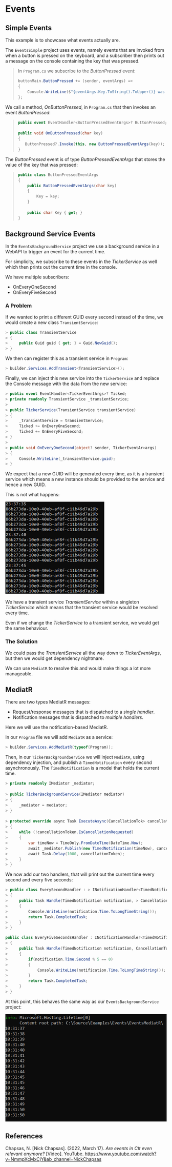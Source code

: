 # Events

## Simple Events

This example is to showcase what events actually are.  
  
The `EventsSimple` project uses events, namely events that are invoked from when a button is pressed on the keyboard, and a subscriber then prints out a message on the console containing the key that was pressed.

> In `Program.cs` we subscribe to the *ButtonPressed* event:
>
> ```cs
> buttonMain.ButtonPressed += (sender, eventArgs) =>
> {
>     Console.WriteLine($"{eventArgs.Key.ToString().ToUpper()} was pressed.");
> };
> ```

We call a method, *OnButtonPressed*, in `Program.cs` that then invokes an event *ButtonPressed*:

> ```cs
>public event EventHandler<ButtonPressedEventArgs>? ButtonPressed;
>
> public void OnButtonPressed(char key)
> {
>    ButtonPressed?.Invoke(this, new ButtonPressedEventArgs(key));
> }
> ```

The *ButtonPressed* event is of type *ButtonPressedEventArgs* that stores the value of the key that was pressed:

> ```cs
> public class ButtonPressedEventArgs
> {
>     public ButtonPressedEventArgs(char key)
>     {
>         Key = key;
>     }
>
>     public char Key { get; }
> }
> ```

## Background Service Events

In the `EventsBackgroundService` project we use a background service in a WebAPI to trigger an event for the current time.  

For simplicity, we subscribe to these events in the *TickerService* as well which then prints out the current time in the console.  

We have multiple subscribers:
- OnEveryOneSecond
- OnEveryFiveSecond

### A Problem

If we wanted to print a different GUID every second instead of the time, we would create a new class `TransientService`:

```cs
> public class TransientService
> {
>     public Guid guid { get; } = Guid.NewGuid();
> }
```

We then can register this as a transient service in `Program`:

```cs
> builder.Services.AddTransient<TransientService>();
```

Finally, we can inject this new service into the `TickerService` and replace the Console message with the data from the new service:

```cs
> public event EventHandler<TickerEventArgs>? Ticked;
> private readonly TransientService _transientService;
> 
> public TickerService(TransientService transientService)
> {
>     _transientService = transientService;
>     Ticked += OnEveryOneSecond;
>     Ticked += OnEveryFiveSecond;
> }
> 
> public void OnEveryOneSecond(object? sender, TickerEventAr>args)
> {
>     Console.WriteLine(_transientService.guid);
> }
```

We expect that a new GUID will be generated every time, as it is a transient service which means a new instance should be provided to the service and hence a new GUID.  

This is not what happens:

![Screenshot](https://github.com/shiqtec/Events/blob/main/Images/screenshot01.png)

We have a transient service *TransientService* within a singleton *TickerService* which means that the transient service would be resolved every time.  

Even if we change the *TickerService* to a transient service, we would get the same behaviour.

### The Solution

We could pass the *TransientService* all the way down to *TickerEventArgs*, but then we would get dependency nightmare.  

We can use `MediatR` to resolve this and would make things a lot more manageable.

## MediatR

There are two types MediatR messages:
- Request/response messages that is dispatched to a *single handler*.
- Notification messages that is dispatched to *multiple handlers*.

Here we will use the notification-based MediatR.

In our `Program` file we will add `MediatR` as a service:

```cs
> builder.Services.AddMediatR(typeof(Program));
```

Then, in our `TickerBackgroundService` we will inject `MediatR`, using dependency injection, and publish a `TimedNotification` every second asynchronously. The `TimedNotification` is a model that holds the current time.

```cs
> private readonly IMediator _mediator;

> public TickerBackgroundService(IMediator mediator)
> {
>     _mediator = mediator;
> }

> protected override async Task ExecuteAsync(CancellationTok> cancellationToken)
> {
>     while (!cancellationToken.IsCancellationRequested)
>     {
>         var timeNow = TimeOnly.FromDateTime(DateTime.Now);
>         await _mediator.Publish(new TimedNotification(timeNow), cancellationToken);
>         await Task.Delay(1000, cancellationToken);
>     }
> }
```

We now add our two handlers, that will print out the current time every second and every five seconds:

```cs
> public class EverySecondHandler : > INotificationHandler<TimedNotification>
> {
>     public Task Handle(TimedNotification notification, > CancellationToken cancellationToken)
>     {
>         Console.WriteLine(notification.Time.ToLongTimeString());
>         return Task.CompletedTask;
>     }
> }
```

```cs
public class EveryFiveSecondsHandler : INotificationHandler<TimedNotification>
> {
>     public Task Handle(TimedNotification notification, CancellationToken cancellationToken)
>     {
>         if(notification.Time.Second % 5 == 0)
>         {
>             Console.WriteLine(notification.Time.ToLongTimeString());
>         }
>         return Task.CompletedTask;
>     }
> }
```

At this point, this behaves the same way as our `EventsBackgroundService` project:

![Screenshot](https://github.com/shiqtec/Events/blob/main/Images/screenshot02.png)



## References

Chapsas, N. [Nick Chapsas]. (2022, March 17). *Are events in C# even relevant anymore?* [Video]. YouTube. https://www.youtube.com/watch?v=NmmpXcMxCjY&ab_channel=NickChapsas
